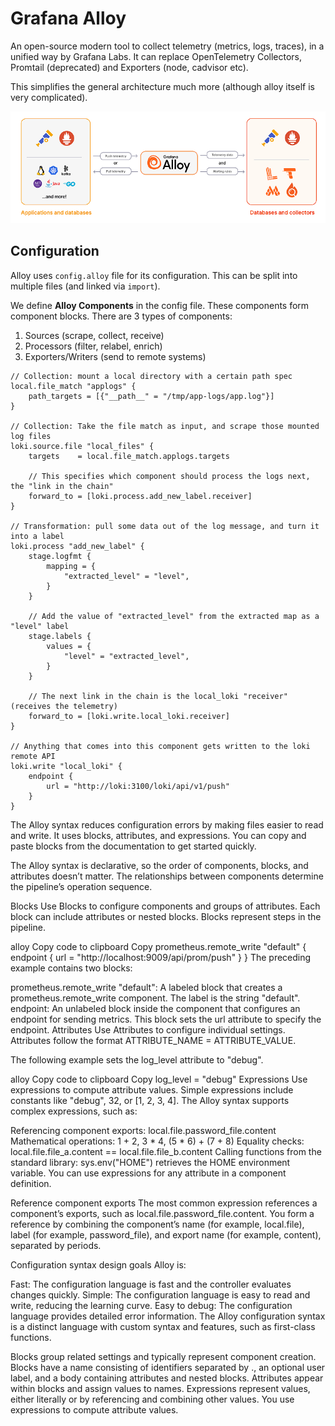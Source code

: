 # Grafana Alloy

An open-source modern tool to collect telemetry (metrics, logs, traces), in a unified way by Grafana Labs. It can replace OpenTelemetry Collectors, Promtail (deprecated) and Exporters (node, cadvisor etc).

This simplifies the general architecture much more (although alloy itself is very complicated).

![Alloy Flow](alloy-flow.png)

## Configuration

Alloy uses `config.alloy` file for its configuration. This can be split into multiple files (and linked via `import`).

We define **Alloy Components** in the config file. These components form component blocks. There are 3 types of components:

1. Sources (scrape, collect, receive)
2. Processors (filter, relabel, enrich)
3. Exporters/Writers (send to remote systems)

```alloy
// Collection: mount a local directory with a certain path spec
local.file_match "applogs" {
    path_targets = [{"__path__" = "/tmp/app-logs/app.log"}]
}

// Collection: Take the file match as input, and scrape those mounted log files
loki.source.file "local_files" {
    targets    = local.file_match.applogs.targets

    // This specifies which component should process the logs next, the "link in the chain"
    forward_to = [loki.process.add_new_label.receiver]
}

// Transformation: pull some data out of the log message, and turn it into a label
loki.process "add_new_label" {
    stage.logfmt {
        mapping = {
            "extracted_level" = "level",
        }
    }

    // Add the value of "extracted_level" from the extracted map as a "level" label
    stage.labels {
        values = {
            "level" = "extracted_level",
        }
    }

    // The next link in the chain is the local_loki "receiver" (receives the telemetry)
    forward_to = [loki.write.local_loki.receiver]
}

// Anything that comes into this component gets written to the loki remote API
loki.write "local_loki" {
    endpoint {
        url = "http://loki:3100/loki/api/v1/push"
    }
}
```

The Alloy syntax reduces configuration errors by making files easier to read and write. It uses blocks, attributes, and expressions. You can copy and paste blocks from the documentation to get started quickly.

The Alloy syntax is declarative, so the order of components, blocks, and attributes doesn’t matter. The relationships between components determine the pipeline’s operation sequence.

Blocks
Use Blocks to configure components and groups of attributes. Each block can include attributes or nested blocks. Blocks represent steps in the pipeline.

alloy
Copy code to clipboard
Copy
prometheus.remote_write "default" {
  endpoint {
    url = "http://localhost:9009/api/prom/push"
  }
}
The preceding example contains two blocks:

prometheus.remote_write "default": A labeled block that creates a prometheus.remote_write component. The label is the string "default".
endpoint: An unlabeled block inside the component that configures an endpoint for sending metrics. This block sets the url attribute to specify the endpoint.
Attributes
Use Attributes to configure individual settings. Attributes follow the format ATTRIBUTE_NAME = ATTRIBUTE_VALUE.

The following example sets the log_level attribute to "debug".

alloy
Copy code to clipboard
Copy
log_level = "debug"
Expressions
Use expressions to compute attribute values. Simple expressions include constants like "debug", 32, or [1, 2, 3, 4]. The Alloy syntax supports complex expressions, such as:

Referencing component exports: local.file.password_file.content
Mathematical operations: 1 + 2, 3 * 4, (5 * 6) + (7 + 8)
Equality checks: local.file.file_a.content == local.file.file_b.content
Calling functions from the standard library: sys.env("HOME") retrieves the HOME environment variable.
You can use expressions for any attribute in a component definition.

Reference component exports
The most common expression references a component’s exports, such as local.file.password_file.content. You form a reference by combining the component’s name (for example, local.file), label (for example, password_file), and export name (for example, content), separated by periods.

Configuration syntax design goals
Alloy is:

Fast: The configuration language is fast and the controller evaluates changes quickly.
Simple: The configuration language is easy to read and write, reducing the learning curve.
Easy to debug: The configuration language provides detailed error information.
The Alloy configuration syntax is a distinct language with custom syntax and features, such as first-class functions.

Blocks group related settings and typically represent component creation. Blocks have a name consisting of identifiers separated by ., an optional user label, and a body containing attributes and nested blocks.
Attributes appear within blocks and assign values to names.
Expressions represent values, either literally or by referencing and combining other values. You use expressions to compute attribute values.
